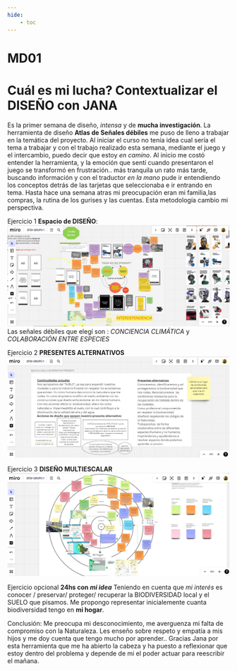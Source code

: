 ```yaml
---
hide:
    - toc
---
```


# MD01
# **Cuál es mi lucha?** Contextualizar el DISEÑO con JANA
Es la primer semana de diseño,  *intensa* y de **mucha investigación**. 
La herramienta de diseño **Atlas de Señales débiles** me puso de lleno a trabajar en la temática del proyecto. Al iniciar el curso no tenía idea cual sería el tema a trabajar y con el trabajo realizado esta semana, mediante el juego y el intercambio, puedo decir que estoy *en camino*.
Al inicio me costó entender la herramienta, y la emoción que sentí cuando presentaron el juego se transformó en frustración.. más tranquila un rato más tarde, buscando información y con el traductor *en la mano* pude ir entendiendo los conceptos detrás de las tarjetas que seleccionaba e ir entrando en tema. Hasta hace una semana atras mi preocupación eran mi familia,las compras, la rutina de los gurises y las cuentas. 
Esta metodología cambio mi perspectiva.

Ejercicio 1 **Espacio de DISEÑO**:
![](../images/MD01/1.JPG)
Las señales débiles que elegí son : *CONCIENCIA CLIMÁTICA* y *COLABORACIÓN ENTRE ESPECIES*  

Ejercicio 2 **PRESENTES ALTERNATIVOS**
![](../images/MD01/2.JPG)

Ejercicio 3 **DISEÑO MULTIESCALAR**
![](../images/MD01/3.JPG)

Ejercicio  opcional **24hs con *mi idea***
Teniendo en cuenta que *mi interés* es conocer / preservar/ proteger/ recuperar la BIODIVERSIDAD local y el SUELO que pisamos. Me propongo representar inicialemente cuanta biodiversidad tengo en **mi hogar**.

Conclusión:
Me preocupa mi desconocimiento, me averguenza mi falta de compromiso con la Naturaleza. Les enseño sobre respeto y empatía a mis hijos y me doy cuenta que tengo mucho por aprender.. 
Gracias Jana por esta herramienta que me ha abierto la cabeza y ha puesto a reflexionar que estoy dentro del problema y depende de mi el poder actuar para reescribir el mañana.  